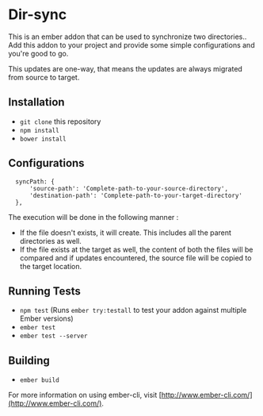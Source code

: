 # Dir-sync

This is an ember addon that can be used to synchronize two directories.. Add this addon to your project and provide some simple configurations and you're good to go.

This updates are one-way, that means the updates are always migrated from source to target.

## Installation

* `git clone` this repository
* `npm install`
* `bower install`

## Configurations

      syncPath: {
          'source-path': 'Complete-path-to-your-source-directory',
          'destination-path': 'Complete-path-to-your-target-directory'
      },

The execution will be done in the following manner : 

* If the file doesn't exists, it will create. This includes all the parent directories as well.
* If the file exists at the target as well, the content of both the files will be compared and if updates encountered, the source file will be copied to the target location.


## Running Tests

* `npm test` (Runs `ember try:testall` to test your addon against multiple Ember versions)
* `ember test`
* `ember test --server`

## Building

* `ember build`

For more information on using ember-cli, visit [http://www.ember-cli.com/](http://www.ember-cli.com/).
